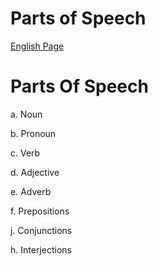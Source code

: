 # Parts of Speech


[English Page](all-english-links.md)


# Parts Of Speech


  a. Noun  
  
  
  
  b. Pronoun 
  
  
  
  c. Verb 
  
  
  
  d. Adjective
  
  
  
  e. Adverb
  
  
  
  f. Prepositions
  
  
  
  j. Conjunctions
  
  
  
  h. Interjections
